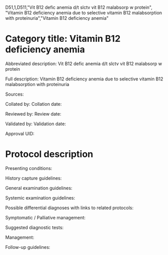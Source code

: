 D51,1,D511,"Vit B12 defic anemia d/t slctv vit B12 malabsorp w protein", "Vitamin B12 deficiency anemia due to selective vitamin B12 malabsorption with proteinuria","Vitamin B12 deficiency anemia"
# Category title: Vitamin B12 deficiency anemia

Abbreviated description: Vit B12 defic anemia d/t slctv vit B12 malabsorp w protein

Full description: Vitamin B12 deficiency anemia due to selective vitamin B12 malabsorption with proteinuria

Sources:

Collated by:
Collation date:

Reviewed by:
Review date:

Validated by:
Validation date:

Approval UID:

# Protocol description

Presenting conditions:

History capture guidelines:

General examination guidelines:

Systemic examination guidelines:

Possible differential diagnoses with links to related protocols:

Symptomatic / Palliative management:

Suggested diagnostic tests:

Management:

Follow-up guidelines:
